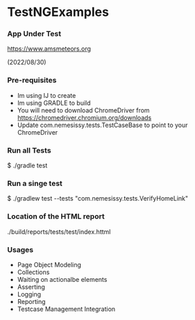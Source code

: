 # TestNGExamples

### App Under Test ###

https://www.amsmeteors.org

(2022/08/30)

### Pre-requisites ###

* Im using IJ to create
* Im using GRADLE to build
* You will need to download ChromeDriver from https://chromedriver.chromium.org/downloads
* Update com.nemesissy.tests.TestCaseBase to point to your ChromeDriver

### Run all Tests

$ ./gradle test

### Run a  singe test
$ ./gradlew test --tests "com.nemesissy.tests.VerifyHomeLink"

### Location of the HTML report
./build/reports/tests/test/index.httml

### Usages
* Page Object Modeling
* Collections
* Waiting on actionalbe elements
* Asserting
* Logging
* Reporting
* Testcase Management Integration
